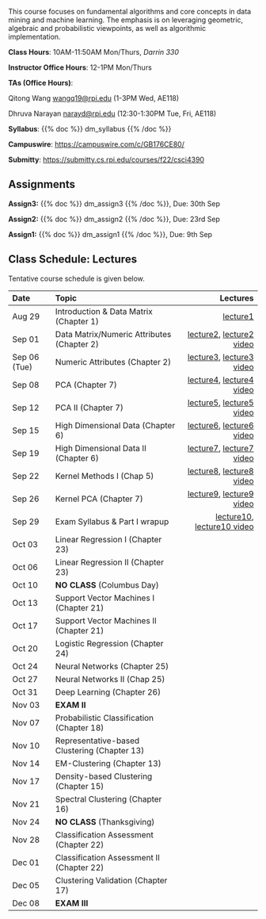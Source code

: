 <!--
.. title: CSCI4390-6390 Data Mining
.. slug: datamining
.. date: 2022-08-15 09:00:31 UTC-04:00
.. tags: 
.. category: 
.. link: 
.. description: 
.. has_math: True
.. type: text
-->

This course focuses on fundamental algorithms and core concepts in data
mining and machine learning. The emphasis is on leveraging geometric,
algebraic and probabilistic viewpoints, as well as algorithmic implementation.

**Class Hours**: 10AM-11:50AM Mon/Thurs, *Darrin 330* 

**Instructor Office Hours**: 12-1PM Mon/Thurs

**TAs (Office Hours)**: 

Qitong Wang <wangq19@rpi.edu> (1-3PM Wed, AE118)

Dhruva Narayan <narayd@rpi.edu> (12:30-1:30PM Tue, Fri, AE118)



**Syllabus**: {{% doc %}} dm_syllabus {{% /doc %}}

**Campuswire**: <https://campuswire.com/c/GB176CE80/>

**Submitty**: <https://submitty.cs.rpi.edu/courses/f22/csci4390>

## Assignments

**Assign3:** {{% doc %}} dm_assign3 {{% /doc %}}, Due: 30th Sep

**Assign2:** {{% doc %}} dm_assign2 {{% /doc %}}, Due: 23rd Sep

**Assign1:** {{% doc %}} dm_assign1 {{% /doc %}}, Due: 9th Sep

## Class Schedule: Lectures 

Tentative course schedule is given below. 

| Date | Topic | Lectures |
| :--- | :---  | ---: |
|  Aug 29 |  Introduction & Data Matrix (Chapter 1) |[lecture1](http://www.cs.rpi.edu/~zaki/DMCOURSE/lectures/lecture1.pdf) |
|  Sep 01 |  Data Matrix/Numeric Attributes (Chapter 2) |[lecture2](http://www.cs.rpi.edu/~zaki/DMCOURSE/lectures/lecture2.pdf), [lecture2 video](http://www.cs.rpi.edu/~zaki/DMCOURSE/videos/lecture2/lecture2.html) |
|  Sep 06 (Tue) | Numeric Attributes (Chapter 2) | [lecture3](http://www.cs.rpi.edu/~zaki/DMCOURSE/lectures/lecture3.pdf), [lecture3 video](http://www.cs.rpi.edu/~zaki/DMCOURSE/videos/lecture3/lecture3.html)  |
|  Sep 08 |  PCA (Chapter 7)|[lecture4](http://www.cs.rpi.edu/~zaki/DMCOURSE/lectures/lecture4.pdf), [lecture4 video](http://www.cs.rpi.edu/~zaki/DMCOURSE/videos/lecture4/lecture4.html) |
|  Sep 12 |  PCA II (Chapter 7)  |[lecture5](http://www.cs.rpi.edu/~zaki/DMCOURSE/lectures/lecture5.pdf), [lecture5 video](http://www.cs.rpi.edu/~zaki/DMCOURSE/videos/lecture5/lecture5.html) |
|  Sep 15 |  High Dimensional Data (Chapter 6) |[lecture6](http://www.cs.rpi.edu/~zaki/DMCOURSE/lectures/lecture6.pdf), [lecture6 video](http://www.cs.rpi.edu/~zaki/DMCOURSE/videos/lecture6/lecture6.html) |
|  Sep 19 |  High Dimensional Data II (Chapter 6) | [lecture7](http://www.cs.rpi.edu/~zaki/DMCOURSE/lectures/lecture7.pdf), [lecture7 video](http://www.cs.rpi.edu/~zaki/DMCOURSE/videos/lecture7/lecture7.html) |
|  Sep 22 |  Kernel Methods I (Chap 5) | [lecture8](http://www.cs.rpi.edu/~zaki/DMCOURSE/lectures/lecture8.pdf), [lecture8 video](http://www.cs.rpi.edu/~zaki/DMCOURSE/videos/lecture8/lecture8.html)|
|  Sep 26 |  Kernel PCA (Chapter 7) | [lecture9](http://www.cs.rpi.edu/~zaki/DMCOURSE/lectures/lecture9.pdf), [lecture9 video](http://www.cs.rpi.edu/~zaki/DMCOURSE/videos/lecture9/lecture9.html)||
|  Sep 29 |  Exam Syllabus & Part I wrapup | [lecture10](http://www.cs.rpi.edu/~zaki/DMCOURSE/lectures/lecture10.pdf), [lecture10 video](http://www.cs.rpi.edu/~zaki/DMCOURSE/videos/lecture10/lecture10.html)  |
|  Oct 03 |  Linear Regression I (Chapter 23) | |
|  Oct 06 |  Linear Regression II (Chapter 23) ||
|  Oct 10 |  **NO CLASS** (Columbus Day) |  |
|  Oct 13 |  Support Vector Machines I (Chapter 21) ||
|  Oct 17 |  Support Vector Machines II (Chapter 21) | |
|  Oct 20 |  Logistic Regression (Chapter 24) | |
|  Oct 24 |  Neural Networks (Chapter 25) | |
|  Oct 27 |  Neural Networks II (Chap 25)   | |
|  Oct 31 |  Deep Learning (Chapter 26) | |
|  Nov 03 |  **EXAM II** |  |
|  Nov 07 |  Probabilistic Classification (Chapter 18)| |
|  Nov 10 |  Representative-based Clustering (Chapter 13)  | |
|  Nov 14 |  EM-Clustering (Chapter 13)  | |
|  Nov 17 |  Density-based Clustering (Chapter 15) | |
|  Nov 21 |  Spectral Clustering (Chapter 16) | |
|  Nov 24 |  **NO CLASS** (Thanksgiving) |  |
|  Nov 28 |  Classification Assessment (Chapter 22) | |
|  Dec 01 |  Classification Assessment II (Chapter 22) | |
|  Dec 05 |  Clustering Validation (Chapter 17) | |
|  Dec 08 |  **EXAM III**  |  |

